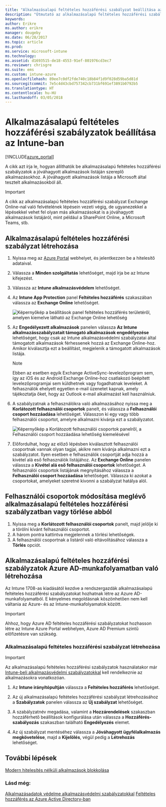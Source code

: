```yaml
---
title: "Alkalmazásalapú feltételes hozzáférési szabályzat beállítása az Intune-ban"
description: "Útmutató az alkalmazásalapú feltételes hozzáférési szabályzatok Intune-ban való létrehozásához."
keywords: 
author: Erikre
ms.author: erikre
manager: dougeby
ms.date: 06/28/2017
ms.topic: article
ms.prod: 
ms.service: microsoft-intune
ms.technology: 
ms.assetid: d1693515-de18-4553-91ef-801976cd3ec7
ms.reviewer: chrisgre
ms.suite: ems
ms.custom: intune-azure
ms.openlocfilehash: 89ee7c0df2fde740c18b84f1d9f028d59ba5d81d
ms.sourcegitcommit: 7e5c4d43cbd757342cb731bf691ef3891b0792b5
ms.translationtype: HT
ms.contentlocale: hu-HU
ms.lasthandoff: 03/05/2018
---
```

# <a name="set-up-app-based-conditional-access-policies-with-intune"></a>Alkalmazásalapú feltételes hozzáférési szabályzatok beállítása az Intune-ban

[!INCLUDE[azure_portal](./includes/azure_portal.md)]

A cikk azt írja le, hogyan állíthatók be alkalmazásalapú feltételes hozzáférési szabályzatok a jóváhagyott alkalmazások listáján szereplő alkalmazásokhoz. A jóváhagyott alkalmazások listája a Microsoft által tesztelt alkalmazásokból áll.

> [!IMPORTANT]
> A cikk az alkalmazásalapú feltételes hozzáférési szabályzat Exchange Online-nal való felvételének lépésein vezeti végig, de ugyanezekkel a lépésekkel vehet fel olyan más alkalmazásokat is a jóváhagyott alkalmazások listájáról, mint például a SharePoint Online, a Microsoft Teams, stb.

## <a name="to-create-an-app-based-conditional-access-policy"></a>Alkalmazásalapú feltételes hozzáférési szabályzat létrehozása
1.  Nyissa meg az [Azure Portal](https://portal.azure.com) webhelyet, és jelentkezzen be a hitelesítő adataival.

2.  Válassza a **Minden szolgáltatás** lehetőséget, majd írja be az Intune kifejezést.

3.  Válassza az **Intune alkalmazásvédelem** lehetőséget.

4.  Az **Intune App Protection** panel **Feltételes hozzáférés** szakaszában válassza az **Exchange Online** lehetőséget.

    ![Képernyőkép a beállítások panel feltételes hozzáférés területéről, amelyen kiemelve látható az Exchange Online lehetőség](./media/MAM-conditional-access-1.png)

6. Az **Engedélyezett alkalmazások** panelen válassza **Az Intune alkalmazásszabályzatait támogató alkalmazások engedélyezése** lehetőséget, hogy csak az Intune alkalmazásvédelmi szabályzatai által támogatott alkalmazások férhessenek hozzá az Exchange Online-hoz. Amikor kiválasztja ezt a beállítást, megjelenik a támogatott alkalmazások listája.

    > [!NOTE]
    > Ebben az esetben egyik Exchange ActiveSync-levelezőprogram sem, így az iOS és az Android Exchange Online-hoz csatlakozó beépített levelezőprogramjai sem küldhetnek vagy fogadhatnak leveleket. A felhasználók ehelyett egyetlen e-mail üzenetet kapnak, amely tájékoztatja őket, hogy az Outlook e-mail alkalmazást kell használniuk.

7. A szabályzatnak a felhasználókra való alkalmazásához nyissa meg a **Korlátozott felhasználói csoportok** panelt, és válassza a **Felhasználói csoport hozzáadása** lehetőséget. Válasszon ki egy vagy több felhasználói csoportot, amelyre alkalmazni kívánja ezt a szabályzatot.

    ![Képernyőkép a Korlátozott felhasználói csoportok panelről, a Felhasználói csoport hozzáadása lehetőség kiemelésével](./media/mam-ca-add-user-group.png)

8. Előfordulhat, hogy az előző lépésben kiválasztott felhasználói csoportnak vannak olyan tagjai, akikre nem kívánja alkalmazni ezt a szabályzatot. Ilyen esetben e felhasználók csoportját adja hozzá a kivétel alá eső felhasználók listájához. Az **Exchange Online** panelen válassza a **Kivétel alá eső felhasználói csoportok** lehetőséget. A felhasználói csoportok listájának megnyitásához válassza a **Felhasználói csoport hozzáadása** lehetőséget. Válassza ki azokat a csoportokat, amelyeket szeretné kivonni a szabályzat hatálya alól.

## <a name="to-modify-or-delete-user-groups-from-an-existing-app-based-ca-policy"></a>Felhasználói csoportok módosítása meglévő alkalmazásalapú feltételes hozzáférési szabályzatban vagy törlése abból

1. Nyissa meg a **Korlátozott felhasználói csoportok** panelt, majd jelölje ki a törölni kívánt felhasználói csoportot.
2. A három pontra kattintva megjelennek a törlési lehetőségek.
3. A felhasználói csoportnak a listáról való eltávolításához válassza a **Törlés** opciót.

## <a name="create-app-based-conditional-access-policies-in-azure-ad-workload"></a>Alkalmazásalapú feltételes hozzáférési szabályzatok Azure AD-munkafolyamatban való létrehozása

Az Intune 1708-as kiadásától kezdve a rendszergazdák alkalmazásalapú feltételes hozzáférési szabályzatokat hozhatnak létre az Azure AD-munkafolyamatból. E kényelmes megoldásnak köszönhetően nem kell váltania az Azure- és az Intune-munkafolyamatok között.

> [!IMPORTANT]
> Ahhoz, hogy Azure AD feltételes hozzáférési szabályzatokat hozhasson létre az Intune Azure Portal webhelyen, Azure AD Premium szintű előfizetésre van szükség.

### <a name="to-create-an-app-based-conditional-access-policy"></a>Alkalmazásalapú feltételes hozzáférési szabályzat létrehozása

> [!IMPORTANT]
> Az alkalmazásalapú feltételes hozzáférési szabályzatok használatakor már [Intune-beli alkalmazásvédelmi szabályzatokkal](app-protection-policies.md) kell rendelkeznie az alkalmazásokra vonatkozóan.

1. Az **Intune irányítópultján** válassza a **Feltételes hozzáférés** lehetőséget.

2. Az új alkalmazásalapú feltételes hozzáférési szabályzat létrehozásához a **Szabályzatok** panelen válassza az **Új szabályzat** lehetőséget.

4. A szabályzatnév megadása, valamint a **Hozzárendelések** szakaszban hozzáférhető beállítások konfigurálása után válassza a **Hozzáférés-szabályozás** szakaszban található **Engedélyezés** elemet.

5. Az új szabályzat mentéséhez válassza a **Jóváhagyott ügyfélalkalmazás megkövetelése**, majd a **Kijelölés**, végül pedig a **Létrehozás** lehetőséget.

## <a name="next-steps"></a>További lépések
[Modern hitelesítés nélküli alkalmazások blokkolása](app-modern-authentication-block.md)

### <a name="see-also"></a>Lásd még:

[Alkalmazásadatok védelme alkalmazásvédelmi szabályzatokkal](app-protection-policies.md)
[Feltételes hozzáférés az Azure Active Directory-ban](https://docs.microsoft.com/azure/active-directory/active-directory-conditional-access)

